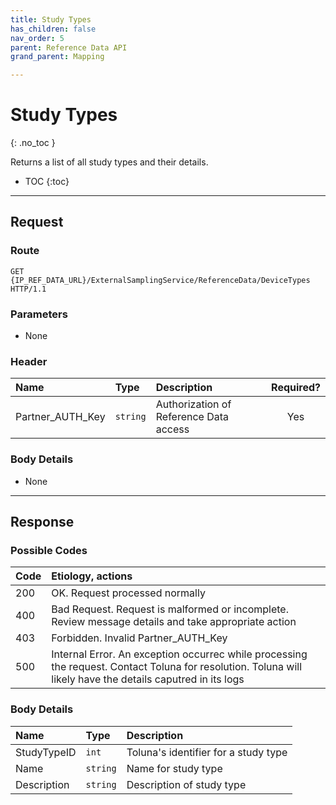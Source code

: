 ```yaml
---
title: Study Types
has_children: false
nav_order: 5
parent: Reference Data API
grand_parent: Mapping

---
```


# Study Types
{: .no_toc }

Returns a list of all study types and their details.

* TOC
{:toc}

---

## Request

### Route
```
GET {IP_REF_DATA_URL}/ExternalSamplingService/ReferenceData/DeviceTypes HTTP/1.1
```

### Parameters

 - None

### Header

| Name | Type | Description | Required? |
| :--- | :--- | :--- | :---: |
| Partner_AUTH_Key | ```string``` | Authorization of Reference Data access | Yes |

### Body Details

 - None

---

## Response

### Possible Codes

| Code | Etiology, actions |
| :--- | :--- |
| 200 | OK. Request processed normally |
| 400 | Bad Request. Request is malformed or incomplete. Review message details and take appropriate action |
| 403 | Forbidden. Invalid Partner_AUTH_Key |
| 500 | Internal Error. An exception occurrec while processing the request. Contact Toluna for resolution. Toluna will likely have the details caputred in its logs |

### Body Details

| Name | Type | Description |
| :--- | :--- | :--- |
| StudyTypeID | ```int``` | Toluna's identifier for a study type |
| Name | ```string``` | Name for study type |
| Description | ```string``` | Description of study type |

